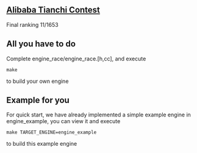 ## [Alibaba Tianchi Contest](https://tianchi.aliyun.com/competition/entrance/231689/rankingList)

Final ranking 11/1653

## All you have to do

Complete engine_race/engine_race.[h,cc], and execute

```
make
```
to build your own engine

## Example for you

For quick start, we have already implemented a simple
example engine in engine_example, you can view it and execute

```
make TARGET_ENGINE=engine_example
```
to build this example engine
